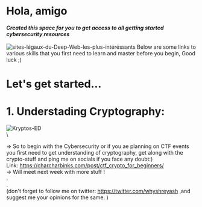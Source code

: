 # Hola, amigo
*******Created this space for you to get access to all getting started cybersecurity resources*******\
\
![sites-légaux-du-Deep-Web-les-plus-intéréssants](https://github.com/iamshreyashh/CyberXlearn/assets/83861666/27e45a78-6116-47b0-a9bd-53770b134d82)
Below are some links to various skills that you first need to learn and master before you begin, Good luck ;) 

# Let's get started...
# 1. Understading Cryptography:
![Kryptos-ED](https://github.com/iamshreyashh/CyberXlearn/assets/83861666/1e7ba9ee-f658-48a7-8550-7725a5c01923)\
\

=> So to begin with the Cybersecurity or if you ae planning on CTF events you first need to get understanding of cryptography, get along with the crypto-stuff and ping me on socials if you face any doubt:)\
Link: https://charcharbinks.com/post/ctf_crypto_for_beginners/  \
-> Will meet next week with more stuff ! \
.\
.\
(don't forget to follow me on twitter: https://twitter.com/whyshreyash ,and suggest me your opinions for the same. )
